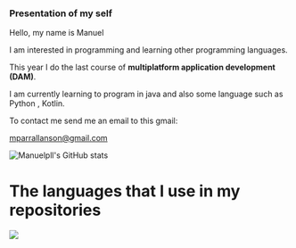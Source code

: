 ### Presentation of my self

Hello, my name is Manuel


I am interested in programming and learning other programming languages.


This year I do the last course of  **multiplatform application development (DAM)**.

I am currently learning to program in java and also some language such as Python , Kotlin.

To contact me send me an email to this gmail:

 mparrallanson@gmail.com 

![Manuelpll's GitHub stats](https://github-readme-stats.vercel.app/api?username=Manuelpll&show_icons=true&theme=tokyonight)

#  The languages that I use in my repositories
![](https://github-readme-stats.vercel.app/api/top-langs/?username=Manuelpll&theme=gruvbox&hide_border=false&include_all_commits=false&count_private=false&layout=compact)
